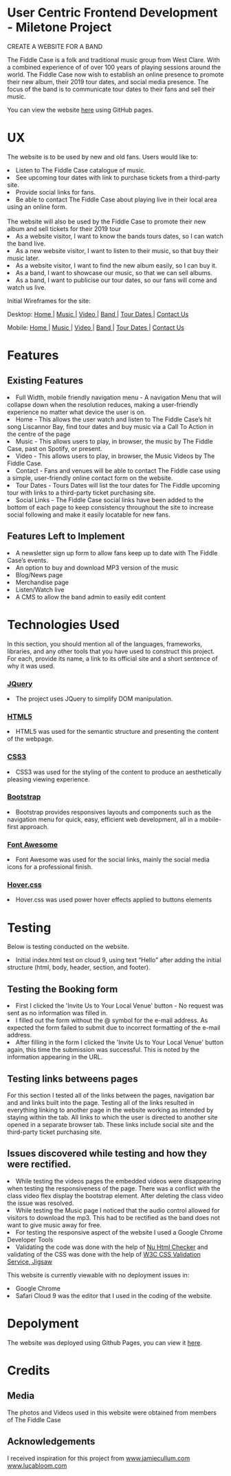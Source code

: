 
<h1>User Centric Frontend Development - Miletone Project</h1>

CREATE A WEBSITE FOR A BAND

The Fiddle Case is a folk and traditional music group from West Clare. With a combined experience of of over 100 years of playing sessions around the world. 
The Fiddle Case now wish to establish an online presence to promote their new album, their 2019 tour dates, and social media presence. The focus of the band is to communicate tour dates to their fans and sell their music.

You can view the website <a href="https://github.com/TobinWebDesign/ucfd-milestone-project">here</a> using GitHub pages.

<h1>UX</h1>

The website is to be used by new and old fans. 
Users would like to:
<li>Listen to The Fiddle Case catalogue of music.</li>
<li>See upcoming tour dates with link to purchase tickets from a third-party site.</li>
<li>Provide social links for fans.</li>
<li>Be able to contact The Fiddle Case about playing live in their local area using an online form.</li>
<br>
The website will also be used by the Fiddle Case to promote their new album and sell tickets for their 2019 tour 
<br>

<li>As a website visitor, I want to know the bands tours dates, so I can watch the band live. </li>
<li>As a new website visitor, I want to listen to their music, so that buy their music later.</li>
<li>As a website visitor, I want to find the new album easily, so I can buy it.</li>

<li>As a band, I want to showcase our music, so that we can sell albums. </li>
<li>As a band, I want to publicise our tour dates, so our fans will come and watch us live. </li>

Initial Wireframes for the site:

Desktop: <a href="https://github.com/TobinWebDesign/ucfd-milestone-project/blob/master/assets/WireFrames/Home%20Desktop.png">Home </a>| <a href="https://github.com/TobinWebDesign/ucfd-milestone-project/blob/master/assets/WireFrames/Music%20Desktop.png">Music </a>| <a href="https://github.com/TobinWebDesign/ucfd-milestone-project/blob/master/assets/WireFrames/Video%20Desktop.png">Video </a>| <a href="https://github.com/TobinWebDesign/ucfd-milestone-project/blob/master/assets/WireFrames/Band%20-%20Desktop.png">Band </a> | <a href="https://github.com/TobinWebDesign/ucfd-milestone-project/blob/master/assets/WireFrames/Tour%20Dates%20desktop.png">Tour Dates </a> | <a href="https://github.com/TobinWebDesign/ucfd-milestone-project/blob/master/assets/WireFrames/Contact%20Page%20Desktop.png">Contact Us </a>

Mobile: <a href="https://github.com/TobinWebDesign/ucfd-milestone-project/blob/master/assets/WireFrames/Home%20Mobile.png">Home </a>| <a href="https://github.com/TobinWebDesign/ucfd-milestone-project/tree/master/assets/WireFrames/Music%20Mobile">Music </a>| <a href="https://github.com/TobinWebDesign/ucfd-milestone-project/blob/master/assets/WireFrames/Video%20Mobile.png">Video </a>| <a href="https://github.com/TobinWebDesign/ucfd-milestone-project/tree/master/assets/WireFrames/Band%20Mobile">Band </a> | <a href="https://github.com/TobinWebDesign/ucfd-milestone-project/tree/master/assets/WireFrames/Tour%20Mobile"> Tour Dates </a> | <a href="https://github.com/TobinWebDesign/ucfd-milestone-project/blob/master/assets/WireFrames/Contact%20Mobile.png">Contact Us </a>

<h1>Features</h1>

<h2>Existing Features</h2>

<li>Full Width, mobile friendly navigation menu - A navigation Menu that will collapse down when the resolution reduces, making a user-friendly experience no matter what device the user is on.</li>
<li>Home - This allows the user watch and listen to The Fiddle Case’s hit song Liscannor Bay, find tour dates and buy music via a Call To Action in the centre of the page</li>
<li>Music - This allows users to play, in browser, the music by The Fiddle Case, past on Spotify, or present.</li>
<li>Video - This allows users to play, in browser, the Music Videos by The Fiddle Case.</li>
<li>Contact - Fans and venues will be able to contact The Fiddle case using a simple, user-friendly online contact form on the website.</li>
<li>Tour Dates - Tours Dates will list the tour dates for The Fiddle upcoming tour with links to a third-party ticket purchasing site.</li>
<li>Social Links - The Fiddle Case social links have been added to the bottom of each page to keep consistency throughout the site to increase social following and make it easily locatable for new fans.</li>

<h2>Features Left to Implement</h2>
<li>A newsletter sign up form to allow fans keep up to date with The Fiddle Case’s events. </li>
<li>An option to buy and download MP3 version of the music</li>
<li>Blog/News page</li>
<li>Merchandise page</li>
<li>Listen/Watch live</li>
<li>A CMS to allow the band admin to easily edit content</li>

<h1>Technologies Used</h1>
In this section, you should mention all of the languages, frameworks, libraries, and any other tools that you have used to construct this project. For each, provide its name, a link to its official site and a short sentence of why it was used.
<h3><a href="https://jquery.com/">JQuery</a></h3>
<li>The project uses JQuery to simplify DOM manipulation.</li>
<h3><a href="https://en.wikipedia.org/wiki/HTML5">HTML5</h3></a>
<li>HTML5 was used for the semantic structure and presenting the content of the webpage.</li>
<h3><a href="https://developer.mozilla.org/en-US/docs/Web/CSS/CSS3">CSS3</h3></a>
<li>CSS3 was used for the styling of the content to produce an aesthetically pleasing viewing experience.</li>
<h3><a href="https://getbootstrap.com/">Bootstrap</h3></a>
<li>Bootstrap provides responsives layouts and components such as the navigation menu for quick, easy, efficient web development, all in a mobile-first approach.</li>
<h3><a href="https://fontawesome.com/">Font Awesome</h3></a>
<li>Font Awesome was used for the social links, mainly the social media icons for a professional finish.</li>
<h3><a href="http://ianlunn.github.io/Hover/">Hover.css</h3></a>
<li>Hover.css was used power hover effects applied to buttons elements</li>



<h1>Testing</h1>

Below is testing conducted on the website.

<li>Initial index.html test on cloud 9, using text “Hello” after adding the initial structure (html, body, header, section, and footer). </li>
 
<h2>Testing the Booking form</h2>
<li>First I clicked the 'Invite Us to Your Local Venue' button - No request was sent as no information was filled in.</li>
<li>I filled out the form without the @ symbol for the e-mail address. As expected the form failed to submit due to incorrect formatting of the e-mail address.</li>
<li>After filling in the form I clicked the 'Invite Us to Your Local Venue' button again, this time the submission was successful. This is noted by the information appearing in the URL.</li>
 
<h2>Testing links betweens pages</h2>
For this section I tested all of the links between the pages, navigation bar and and links built into the page. Testing all of the links resulted in everything linking to another page in the website working as intended by staying within the tab.
All links to which the user is directed to another site opened in a separate browser tab. These links include social site and the third-party ticket purchasing site.
 
<h2>Issues discovered while testing and how they were rectified.</h2>
<li>While testing the videos pages the embedded videos were disappearing when testing the responsiveness of the page. There was a conflict with the class video flex display the bootstrap element. After deleting the class video the issue was resolved. </li>
<li>While testing the Music page I noticed that the audio control allowed for visitors to download the mp3. This had to be rectified as the band does not want to give music away for free. </li>
<li>For testing the responsive aspect of the website I used a Google Chrome Developer Tools</li>
<li>Validating the code was done with the help of <a href="https://validator.w3.org/nu/#textarea">Nu Html Checker</a> and validating of the CSS was done with the help of <a href="https://jigsaw.w3.org/css-validator/">W3C CSS Validation Service, Jigsaw</a></li>

This website is currently viewable with no deployment issues in:
<li>Google Chrome
<li>Safari
Cloud 9 was the editor that I used in the coding of the website. 


<h1>Depolyment</h1>
The website was deployed using Github Pages, you can view it <a href="https://github.com/TobinWebDesign/ucfd-milestone-project">here</a>.
<h1>Credits</h1>

<h2>Media</h2>

The photos and Videos used in this website were obtained from members of The Fiddle Case 

<h2>Acknowledgements</h2>

I received inspiration for this project from www.jamiecullum.com www.lucabloom.com

